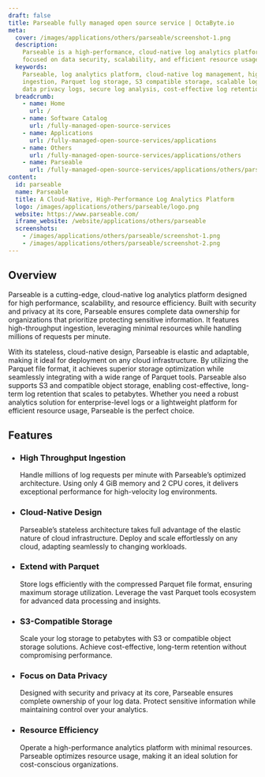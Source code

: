 ```yaml
---
draft: false
title: Parseable fully managed open source service | OctaByte.io
meta:
  cover: /images/applications/others/parseable/screenshot-1.png
  description:
    Parseable is a high-performance, cloud-native log analytics platform
    focused on data security, scalability, and efficient resource usage.
  keywords:
    Parseable, log analytics platform, cloud-native log management, high-throughput
    ingestion, Parquet log storage, S3 compatible storage, scalable log analytics,
    data privacy logs, secure log analysis, cost-effective log retention
  breadcrumb:
    - name: Home
      url: /
    - name: Software Catalog
      url: /fully-managed-open-source-services
    - name: Applications
      url: /fully-managed-open-source-services/applications
    - name: Others
      url: /fully-managed-open-source-services/applications/others
    - name: Parseable
      url: /fully-managed-open-source-services/applications/others/parseable
content:
  id: parseable
  name: Parseable
  title: A Cloud-Native, High-Performance Log Analytics Platform
  logo: /images/applications/others/parseable/logo.png
  website: https://www.parseable.com/
  iframe_website: /website/applications/others/parseable
  screenshots:
    - /images/applications/others/parseable/screenshot-1.png
    - /images/applications/others/parseable/screenshot-2.png
---
```


## Overview

Parseable is a cutting-edge, cloud-native log analytics platform designed for high performance, scalability, and resource efficiency. Built with security and privacy at its core, Parseable ensures complete data ownership for organizations that prioritize protecting sensitive information. It features high-throughput ingestion, leveraging minimal resources while handling millions of requests per minute.

With its stateless, cloud-native design, Parseable is elastic and adaptable, making it ideal for deployment on any cloud infrastructure. By utilizing the Parquet file format, it achieves superior storage optimization while seamlessly integrating with a wide range of Parquet tools. Parseable also supports S3 and compatible object storage, enabling cost-effective, long-term log retention that scales to petabytes. Whether you need a robust analytics solution for enterprise-level logs or a lightweight platform for efficient resource usage, Parseable is the perfect choice.

## Features

- ### High Throughput Ingestion

  Handle millions of log requests per minute with Parseable’s optimized architecture. Using only 4 GiB memory and 2 CPU cores, it delivers exceptional performance for high-velocity log environments.

- ### Cloud-Native Design

  Parseable’s stateless architecture takes full advantage of the elastic nature of cloud infrastructure. Deploy and scale effortlessly on any cloud, adapting seamlessly to changing workloads.

- ### Extend with Parquet

  Store logs efficiently with the compressed Parquet file format, ensuring maximum storage utilization. Leverage the vast Parquet tools ecosystem for advanced data processing and insights.

- ### S3-Compatible Storage

  Scale your log storage to petabytes with S3 or compatible object storage solutions. Achieve cost-effective, long-term retention without compromising performance.

- ### Focus on Data Privacy

  Designed with security and privacy at its core, Parseable ensures complete ownership of your log data. Protect sensitive information while maintaining control over your analytics.

- ### Resource Efficiency

  Operate a high-performance analytics platform with minimal resources. Parseable optimizes resource usage, making it an ideal solution for cost-conscious organizations.
